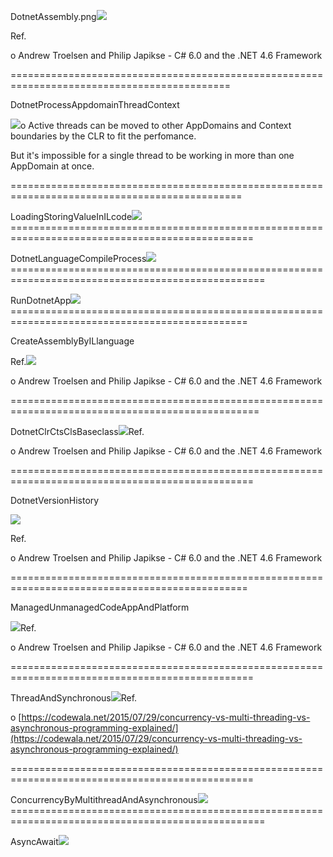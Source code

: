DotnetAssembly.png![](/assets/DotnetAssembly.png)

Ref.

o Andrew Troelsen and Philip Japikse - C\# 6.0 and the .NET 4.6 Framework

============================================================================================

DotnetProcessAppdomainThreadContext

![](/assets/DotnetProcessAppdomainThreadContext2.png)o Active threads can be moved to other AppDomains and Context boundaries by the CLR to fit the perfomance.

But it's impossible for a single thread to be working in more than one AppDomain at once.

==============================================================================================

LoadingStoringValueInILcode![](/assets/LoadingStoringValueInILcode.png)================================================================================================

DotnetLanguageCompileProcess![](/assets/DotnetLanguageCompileProcess.png)==================================================================================================

RunDotnetApp![](/assets/RunDotnetApp.png)===============================================================================================

CreateAssemblyByILlanguage

Ref.![](/assets/CreateAssemblyByILlanguage.png)

o Andrew Troelsen and Philip Japikse - C\# 6.0 and the .NET 4.6 Framework

=================================================================================================

DotnetClrCtsClsBaseclass![](/assets/DotnetClrCtsClsBaseclass.png)Ref.

o Andrew Troelsen and Philip Japikse - C\# 6.0 and the .NET 4.6 Framework

================================================================================================

DotnetVersionHistory

![](/assets/DotnetVersionHistory.png)

Ref.

o Andrew Troelsen and Philip Japikse - C\# 6.0 and the .NET 4.6 Framework

===============================================================================================

ManagedUnmanagedCodeAppAndPlatform

![](/assets/ManagedUnmanagedCodeAppAndPlatform.png)Ref.

o Andrew Troelsen and Philip Japikse - C\# 6.0 and the .NET 4.6 Framework

================================================================================================

ThreadAndSynchronous![](/assets/ThreadAndSynchronous.png)Ref.

o [https://codewala.net/2015/07/29/concurrency-vs-multi-threading-vs-asynchronous-programming-explained/](https://codewala.net/2015/07/29/concurrency-vs-multi-threading-vs-asynchronous-programming-explained/)

================================================================================================

ConcurrencyByMultithreadAndAsynchronous![](/assets/ConcurrencyByMultithreadAndAsynchronous.png)==================================================================================================

AsyncAwait![](/assets/AsyncAwait.png)

